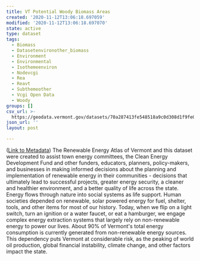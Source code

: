 ```yaml
---
title: VT Potential Woody Biomass Areas
created: '2020-11-12T13:06:18.697059'
modified: '2020-11-12T13:06:18.697070'
state: active
type: dataset
tags:
  - Biomass
  - Datasetenvironother_biomass
  - Environment
  - Environmental
  - Isothemeenviron
  - Nodevcgi
  - Rea
  - Reavt
  - Subthemeother
  - Vcgi Open Data
  - Woody
groups: []
csv_url: >-
  https://geodata.vermont.gov/datasets/70a287413fe548518a9c0d308d1f9fe0_0.csv?outSR=%7B%22latestWkid%22%3A32145%2C%22wkid%22%3A32145%7D
json_url: ''
layout: post

---
```

(<a href='http://maps.vcgi.vermont.gov/gisdata/metadata/EnvironOther_BIOMASS.htm' target='_blank'>Link to Metadata</a>) The Renewable Energy Atlas of Vermont and this dataset were created to assist town energy committees, the Clean Energy Development Fund and other funders, educators, planners, policy-makers, and businesses in making informed decisions about the planning and implementation of renewable energy in their communities - decisions that ultimately lead to successful projects, greater energy security, a cleaner and healthier environment, and a better quality of life across the state. Energy flows through nature into social systems as life support. Human societies depended on renewable, solar powered energy for fuel, shelter, tools, and other items for most of our history. Today, when we flip on a light switch, turn an ignition or a water faucet, or eat a hamburger, we engage complex energy extraction systems that largely rely on non-renewable energy to power our lives. About 90% of Vermont's total energy consumption is currently generated from non-renewable energy sources. This dependency puts Vermont at considerable risk, as the peaking of world oil production, global financial instability, climate change, and other factors impact the state.
